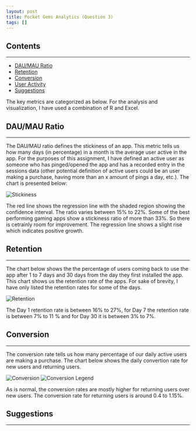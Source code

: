 ```yaml
---
layout: post
title: Pocket Gems Analytics (Question 3)
tags: []
---
```


## Contents
---

* [DAU/MAU Ratio](#dau-mau-ratio)
* [Retention](#retention)
* [Conversion](#conversion)
* [User Activity](#user-activity)
* [Suggestions](#suggestions)


The key metrics are categorized as below. For the analysis and visualization, I have used a combination of R and Excel.

## DAU/MAU Ratio
---

The DAU/MAU ratio defines the stickiness of an app. This metric tells us how many days (in percentage) in a month is the average user active in the app. For the purposes of this assignment, I have defined an active user as someone who has pinged/opened the app and has a recorded entry in the sessions data (other potential definition of active users could be an user making a purchase, having more than an x amount of pings a day, etc.). The chart is presented below:

![Stickiness](/data-analysis/assets/stickiness.png)

The red line shows the regression line with the shaded region showing the confidence interval. The ratio varies between 15% to 22%. Some of the best performing gaming apps show a stickiness ratio of more than 33%. So there is cetrainly room for improvement. The regression line shows a slight rise which indicates positive growth.


## Retention
---
The chart below shows the the percentage of users coming back to use the app after 1 to 7 days and 30 days from the day they first installed the app. This chart shows us the retention rate of the apps. For sake of brevity, I have only listed the retention rates for some of the days.

![Retention](/data-analysis/assets/retention-chart-short.png)

The Day 1 retention rate is between 16% to 27%, for Day 7 the retention rate is between 7% to 11 % and for Day 30 it is between 3% to 7%.


## Conversion
---

The conversion rate tells us how many percentage of our daily active users are making a purchase. The chart below shows the daily convertion rate for new users and returning users. 

![Conversion](/data-analysis/assets/conversion-rate-pg.png)
![Conversion Legend](/data-analysis/assets/conversion-legend.png)

As is normal, the conversion rates are mostly higher for returning users over new users. The conversion rate for returning users is around 0.4 to 1.15%.


## Suggestions
---

~~~ r
~~~




